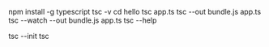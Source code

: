 npm install -g typescript
tsc -v
cd hello
tsc app.ts
tsc --out bundle.js app.ts
tsc --watch --out bundle.js app.ts
tsc --help

tsc --init
tsc



